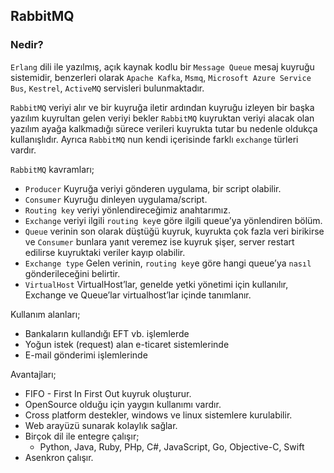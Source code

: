 ## RabbitMQ

### Nedir?
`Erlang` dili ile yazılmış, açık kaynak kodlu bir `Message Queue` mesaj kuyruğu sistemidir, benzerleri olarak `Apache Kafka`, `Msmq`, `Microsoft Azure Service Bus`, `Kestrel`, `ActiveMQ` servisleri bulunmaktadır.

`RabbitMQ` veriyi alır ve bir kuyruğa iletir ardından kuyruğu izleyen bir başka yazılım kuyrultan gelen veriyi bekler `RabbitMQ` kuyruktan veriyi alacak olan yazılım ayağa kalkmadığı sürece verileri kuyrukta tutar bu nedenle oldukça kullanışlıdır. Ayrıca `RabbitMQ` nun kendi içerisinde farklı `exchange` türleri vardır.

`RabbitMQ` kavramları;
* `Producer` Kuyruğa veriyi gönderen uygulama, bir script olabilir.
* `Consumer` Kuyruğu dinleyen uygulama/script.
* `Routing key` veriyi yönlendireceğimiz anahtarımız.
* `Exchange` veriyi ilgili `routing key`e göre ilgili queue’ya yönlendiren bölüm.
* `Queue` verinin son olarak düştüğü kuyruk, kuyrukta çok fazla veri birikirse ve `Consumer` bunlara yanıt veremez ise kuyruk şişer, server restart edilirse kuyruktaki veriler kayıp olabilir.
* `Exchange type` Gelen verinin, `routing key`e göre hangi queue’ya `nasıl` gönderileceğini belirtir.
* `VirtualHost` VirtualHost’lar, genelde yetki yönetimi için kullanılır, Exchange ve Queue’lar virtualhost’lar içinde tanımlanır.

Kullanım alanları;
* Bankaların kullandığı EFT vb. işlemlerde
* Yoğun istek (request) alan e-ticaret sistemlerinde
* E-mail gönderimi işlemlerinde

Avantajları;
* FIFO - First In First Out kuyruk oluşturur.
* OpenSource olduğu için yaygın kullanımı vardır.
* Cross platform destekler, windows ve linux sistemlere kurulabilir.
* Web arayüzü sunarak kolaylık sağlar.
* Birçok dil ile entegre çalışır;
  * Python, Java, Ruby, PHp, C#, JavaScript, Go, Objective-C, Swift
* Asenkron çalışır.

